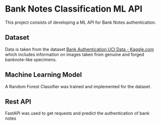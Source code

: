 # Bank Notes Classification ML API

This project consists of developing a ML API for Bank Notes authentication.

## Dataset

Data is taken from the dataset [Bank Authentication UCI Data - Kaggle.com](https://www.kaggle.com/datasets/ritesaluja/bank-note-authentication-uci-data) which includes information on images taken from genuine and forged banknote-like specimens.

## Machine Learning Model
 
A Random Forest Classifier was trained and implemented for the dataset.

## Rest API

FastAPI was used to get requests and predict the authentication of bank notes
